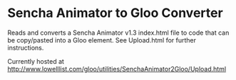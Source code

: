 Sencha Animator to Gloo Converter
=================================

Reads and converts a Sencha Animator v1.3 index.html file to code that can be copy/pasted into a Gloo element.  See Upload.html for further instructions.

Currently hosted at http://www.lowelllist.com/gloo/utilities/SenchaAnimator2Gloo/Upload.html
